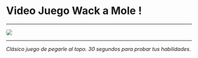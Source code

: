 # Video Juego Wack a Mole !

------------



<image style="border-radius: 4px;" src="./public/img/wack-a-mole-screen-capture.png">

------------
*Clásico juego de pegarle al topo. 30 segundos para probar tus habilidades.*